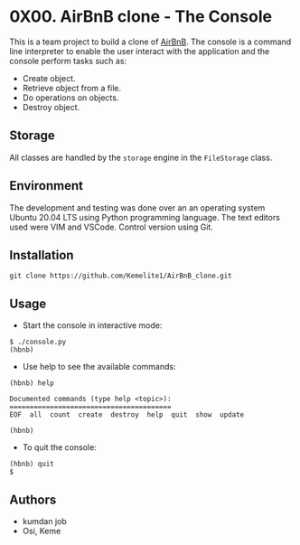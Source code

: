 # 0X00. AirBnB clone - The Console
This is a team project to build a clone of [AirBnB](https://www.airbnb.com/).
The console is a command line interpreter to enable the user interact with the application and the console perform tasks such as:
* Create object.
* Retrieve object from a file.
* Do operations on objects.
* Destroy object.

## Storage
All classes are handled by the ```storage``` engine in the ```FileStorage``` class.

## Environment
The development and testing was done over an an operating system Ubuntu 20.04 LTS using Python programming language. The text editors used were VIM and VSCode. Control version using Git.
## Installation
```
git clone https://github.com/Kemelite1/AirBnB_clone.git
```
## Usage
* Start the console in interactive mode:
```
$ ./console.py
(hbnb)
```
* Use help to see the available commands:
```
(hbnb) help

Documented commands (type help <topic>):
========================================
EOF  all  count  create  destroy  help  quit  show  update

(hbnb)
```
* To quit the console:
```
(hbnb) quit
$
```
## Authors
+ kumdan job
+ Osi, Keme
